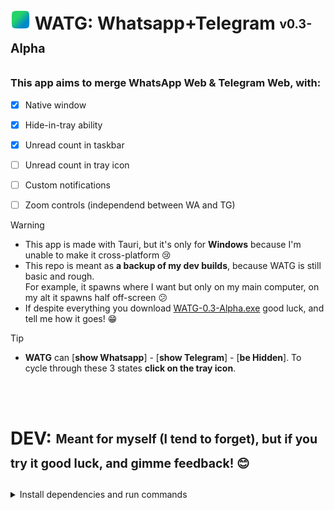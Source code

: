 # ![WATG logo](https://github.com/DavidBevi/WATG/blob/main/source-code/src-tauri/icon.png?raw=true) WATG: Whatsapp+Telegram <sub><sup>v0.3-Alpha</sup></sub>

### This app aims to merge WhatsApp Web & Telegram Web, with:
- [x] Native window
- [x] Hide-in-tray ability
- [x] Unread count in taskbar
- [ ] Unread count in tray icon
- [ ] Custom notifications
- [ ] Zoom controls (independend between WA and TG)


> [!WARNING]
> - This app is made with Tauri, but it's only for **Windows** because I'm unable to make it cross-platform 😢
> - This repo is meant as **a backup of my dev builds**, because WATG is still basic and rough.<br/>For example, it spawns where I want but only on my main computer, on my alt it spawns half off-screen 😕
> - If despite everything you download [WATG-0.3-Alpha.exe](https://github.com/DavidBevi/WATG/blob/main/executables/WATG-0.3-Alpha.exe?raw=true) good luck, and tell me how it goes! 😁


> [!TIP]
> - **WATG** can [**show Whatsapp**] - [**show Telegram**] - [**be Hidden**]. To cycle through these 3 states **click on the tray icon**.

<br/>


<br/>

# DEV: <sub><sup> Meant for myself (I tend to forget), but if you try it good luck, and gimme feedback! 😊</sup></sub>

<details>
  <summary>Install dependencies and run commands</summary>
  <br/>

1. install prerequisites:
   - `visual studio build tools 2022 (v17.14.6+36212.18.-june.2025-) ` > `MSVC compiler (v143)`
   - `rustc 1.87.0 (17067e9ac 2025-05-09)`
   - `tauri-cli 2.5.0`
2. download source-code and unzip it in a folder
   - from [main.zip](https://github.com/DavidBevi/WATG/archive/refs/heads/main.zip), extract folder `source-code`
   - save it somewhere (example: `C:\watg`)
3. open a `cmd` in that folder and use these commands:
    - `cargo tauri dev --features unstable` to run it like a dev, with autoreload when source files are saved
    - `cargo tauri build --features unstable` to export a portable executable in `src-tauri\target\release`

</details>
